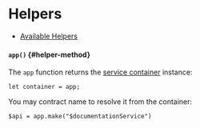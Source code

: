 # Helpers 

- [Available Helpers](#available-helpers)

<a name="available-helpers"></a>
#### `app()` {#helper-method}

The `app` function returns the [service container](/docs/{{version}}/container) instance:

    let container = app;

You may contract name to resolve it from the container:

    $api = app.make("$documentationService")